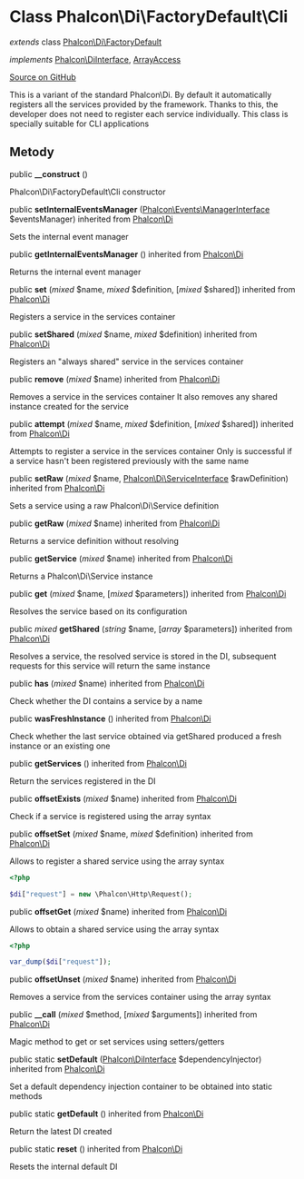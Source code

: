 # Class **Phalcon\\Di\\FactoryDefault\\Cli**

*extends* class [Phalcon\Di\FactoryDefault](/en/3.1.2/api/Phalcon_Di_FactoryDefault)

*implements* [Phalcon\DiInterface](/en/3.1.2/api/Phalcon_DiInterface), [ArrayAccess](http://php.net/manual/en/class.arrayaccess.php)

<a href="https://github.com/phalcon/cphalcon/blob/master/phalcon/di/factorydefault/cli.zep" class="btn btn-default btn-sm">Source on GitHub</a>

This is a variant of the standard Phalcon\\Di. By default it automatically registers all the services provided by the framework. Thanks to this, the developer does not need to register each service individually. This class is specially suitable for CLI applications

## Metody

public **__construct** ()

Phalcon\\Di\\FactoryDefault\\Cli constructor

public **setInternalEventsManager** ([Phalcon\Events\ManagerInterface](/en/3.1.2/api/Phalcon_Events_ManagerInterface) $eventsManager) inherited from [Phalcon\Di](/en/3.1.2/api/Phalcon_Di)

Sets the internal event manager

public **getInternalEventsManager** () inherited from [Phalcon\Di](/en/3.1.2/api/Phalcon_Di)

Returns the internal event manager

public **set** (*mixed* $name, *mixed* $definition, [*mixed* $shared]) inherited from [Phalcon\Di](/en/3.1.2/api/Phalcon_Di)

Registers a service in the services container

public **setShared** (*mixed* $name, *mixed* $definition) inherited from [Phalcon\Di](/en/3.1.2/api/Phalcon_Di)

Registers an "always shared" service in the services container

public **remove** (*mixed* $name) inherited from [Phalcon\Di](/en/3.1.2/api/Phalcon_Di)

Removes a service in the services container It also removes any shared instance created for the service

public **attempt** (*mixed* $name, *mixed* $definition, [*mixed* $shared]) inherited from [Phalcon\Di](/en/3.1.2/api/Phalcon_Di)

Attempts to register a service in the services container Only is successful if a service hasn't been registered previously with the same name

public **setRaw** (*mixed* $name, [Phalcon\Di\ServiceInterface](/en/3.1.2/api/Phalcon_Di_ServiceInterface) $rawDefinition) inherited from [Phalcon\Di](/en/3.1.2/api/Phalcon_Di)

Sets a service using a raw Phalcon\\Di\\Service definition

public **getRaw** (*mixed* $name) inherited from [Phalcon\Di](/en/3.1.2/api/Phalcon_Di)

Returns a service definition without resolving

public **getService** (*mixed* $name) inherited from [Phalcon\Di](/en/3.1.2/api/Phalcon_Di)

Returns a Phalcon\\Di\\Service instance

public **get** (*mixed* $name, [*mixed* $parameters]) inherited from [Phalcon\Di](/en/3.1.2/api/Phalcon_Di)

Resolves the service based on its configuration

public *mixed* **getShared** (*string* $name, [*array* $parameters]) inherited from [Phalcon\Di](/en/3.1.2/api/Phalcon_Di)

Resolves a service, the resolved service is stored in the DI, subsequent requests for this service will return the same instance

public **has** (*mixed* $name) inherited from [Phalcon\Di](/en/3.1.2/api/Phalcon_Di)

Check whether the DI contains a service by a name

public **wasFreshInstance** () inherited from [Phalcon\Di](/en/3.1.2/api/Phalcon_Di)

Check whether the last service obtained via getShared produced a fresh instance or an existing one

public **getServices** () inherited from [Phalcon\Di](/en/3.1.2/api/Phalcon_Di)

Return the services registered in the DI

public **offsetExists** (*mixed* $name) inherited from [Phalcon\Di](/en/3.1.2/api/Phalcon_Di)

Check if a service is registered using the array syntax

public **offsetSet** (*mixed* $name, *mixed* $definition) inherited from [Phalcon\Di](/en/3.1.2/api/Phalcon_Di)

Allows to register a shared service using the array syntax

```php
<?php

$di["request"] = new \Phalcon\Http\Request();

```

public **offsetGet** (*mixed* $name) inherited from [Phalcon\Di](/en/3.1.2/api/Phalcon_Di)

Allows to obtain a shared service using the array syntax

```php
<?php

var_dump($di["request"]);

```

public **offsetUnset** (*mixed* $name) inherited from [Phalcon\Di](/en/3.1.2/api/Phalcon_Di)

Removes a service from the services container using the array syntax

public **__call** (*mixed* $method, [*mixed* $arguments]) inherited from [Phalcon\Di](/en/3.1.2/api/Phalcon_Di)

Magic method to get or set services using setters/getters

public static **setDefault** ([Phalcon\DiInterface](/en/3.1.2/api/Phalcon_DiInterface) $dependencyInjector) inherited from [Phalcon\Di](/en/3.1.2/api/Phalcon_Di)

Set a default dependency injection container to be obtained into static methods

public static **getDefault** () inherited from [Phalcon\Di](/en/3.1.2/api/Phalcon_Di)

Return the latest DI created

public static **reset** () inherited from [Phalcon\Di](/en/3.1.2/api/Phalcon_Di)

Resets the internal default DI